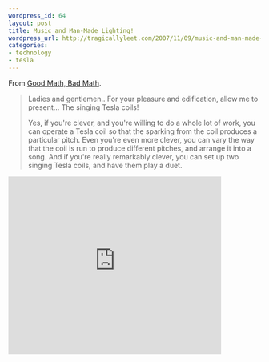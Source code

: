 ```yaml
--- 
wordpress_id: 64
layout: post
title: Music and Man-Made Lighting!
wordpress_url: http://tragicallyleet.com/2007/11/09/music-and-man-made-lighting/
categories:
- technology
- tesla
---
```

From [Good Math, Bad Math](http://scienceblogs.com/goodmath/2007/11/musical_goofiness_with_a_mathy.php).


> Ladies and gentlemen.. For your pleasure and edification, 
> allow me to present... The singing Tesla coils!
> 
> Yes, if you're clever, and you're willing to do a whole 
> lot of work, you can operate a Tesla coil so that the 
> sparking from the coil produces a particular pitch. 
> Even you're even more clever, you can vary the way that 
> the coil is run to produce different pitches, and arrange 
> it into a song. And if you're really remarkably clever, 
> you can set up two singing Tesla coils, and have them play a duet.

<embed src="http://www.youtube.com/v/Opf5jIukSBM&rel=1&border=0" type="application/x-shockwave-flash" wmode="transparent" width="425" height="355"></embed>

